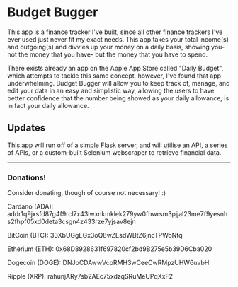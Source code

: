# Budget Bugger

This app is a finance tracker I've built, since all other finance trackers 
I've ever used just never fit my exact needs.  This app takes your total 
income(s) and outgoing(s) and divvies up your money on a daily basis, 
showing you- not the money that you have- but the money that you have to 
spend.

There exists already an app on the Apple App Store called "Daily Budget", 
which attempts to tackle this same concept, however, I've found that app 
underwhelming.  Budget Bugger will allow you to keep track of, manage, and 
edit your data in an easy and simplistic way, allowing the users to have 
better confidence that the number being showed as your daily allowance, is 
in fact your daily allowance.

## Updates

This app will run off of a simple Flask server, and will utilise an API, a 
series of APIs, or a custom-built Selenium webscraper to retrieve financial 
data.

---

### Donations!
Consider donating, though of course not necessary!  :)

Cardano (ADA):
addr1q9jxsfd87g4f9rcl7x43lwxnkmklek279yw0fhwrsm3pjjal23me7f9yesnhs2fhpf05xd0deta3csgn4z433rze7yjsav8ejn


BitCoin (BTC): 
33XbUGgEGx3oQ8wZEsdWBtZ6jncTPWoNtq


Etherium (ETH): 
0x68D8928631f697820cf2bd9B275e5b39D6Cba020


Dogecoin (DOGE):
DNJoCDAwwVcpRMH3wCeeCwRMpzUHW6uvbH


Ripple (XRP):
rahunjARy7sb2AEc75xdzqSRuMeUPqXxF2
